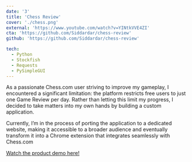 ```yaml
---
date: '3'
title: 'Chess Review'
cover: './chess.png'
external: 'https://www.youtube.com/watch?v=YINtkVVE4ZI'
cta: 'https://github.com/Siddardar/chess-review'
github: 'https://github.com/Siddardar/chess-review'

tech:
  - Python
  - Stockfish
  - Requests
  - PySimpleGUI
---
```


As a passionate Chess.com user striving to improve my gameplay, I encountered a significant limitation: the platform restricts free users to just one Game Review per day. Rather than letting this limit my progress, I decided to take matters into my own hands by building a custom application.

Currently, I’m in the process of porting the application to a dedicated website, making it accessible to a broader audience and eventually transform it into a Chrome extension that integrates seamlessly with Chess.com

[Watch the product demo here!](https://www.youtube.com/watch?v=YINtkVVE4ZI)
